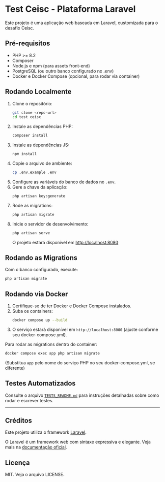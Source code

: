 # Test Ceisc - Plataforma Laravel

Este projeto é uma aplicação web baseada em Laravel, customizada para o desafio Ceisc.

## Pré-requisitos

- PHP >= 8.2
- Composer
- Node.js e npm (para assets front-end)
- PostgreSQL (ou outro banco configurado no .env)
- Docker e Docker Compose (opcional, para rodar via container)

## Rodando Localmente

1. Clone o repositório:
   ```bash
   git clone <repo-url>
   cd test ceisc
   ```
2. Instale as dependências PHP:
   ```bash
   composer install
   ```
3. Instale as dependências JS:
   ```bash
   npm install
   ```
4. Copie o arquivo de ambiente:
   ```bash
   cp .env.example .env
   ```
5. Configure as variáveis do banco de dados no `.env`.
6. Gere a chave da aplicação:
   ```bash
   php artisan key:generate
   ```
7. Rode as migrations:
   ```bash
   php artisan migrate
   ```
8. Inicie o servidor de desenvolvimento:
   ```bash
   php artisan serve
   ```
   O projeto estará disponível em [http://localhost:8080](http://localhost:8000)

## Rodando as Migrations

Com o banco configurado, execute:
```bash
php artisan migrate
```

## Rodando via Docker

1. Certifique-se de ter Docker e Docker Compose instalados.
2. Suba os containers:
   ```bash
   docker compose up --build
   ```
3. O serviço estará disponível em `http://localhost:8000` (ajuste conforme seu docker-compose.yml).

Para rodar as migrations dentro do container:
```bash
docker compose exec app php artisan migrate
```
(Substitua `app` pelo nome do serviço PHP no seu docker-compose.yml, se diferente)

## Testes Automatizados

Consulte o arquivo [`TESTS_README.md`](./TESTS_README.md) para instruções detalhadas sobre como rodar e escrever testes.

---

## Créditos

Este projeto utiliza o framework [Laravel](https://laravel.com).

O Laravel é um framework web com sintaxe expressiva e elegante. Veja mais na [documentação oficial](https://laravel.com/docs).

## Licença

MIT. Veja o arquivo LICENSE.
